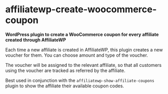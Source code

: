 # affiliatewp-create-woocommerce-coupon
**WordPress plugin to create a WooCommerce coupon for every affiliate created through AffiliateWP**

Each time a new affiliate is created in AffiliateWP, this plugin creates a new voucher for them. You can choose amount and type of the voucher.

The voucher will be assigned to the relevant affiliate, so that all customers using the voucher are tracked as referred by the affiliate.

Best used in conjunction with the `affiliatewp-show-affiliate-coupons` plugin to show the affiliate their available coupon codes.
